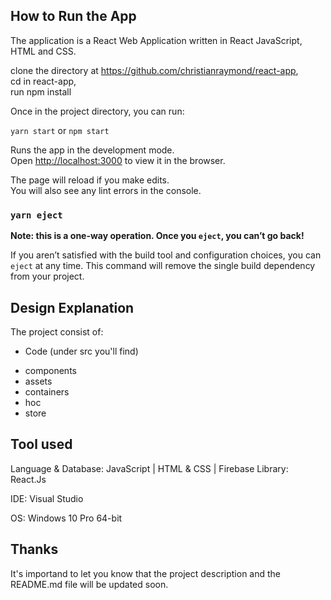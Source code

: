 ## How to Run the App

The application is a React Web Application written in React JavaScript, HTML and CSS.

clone the directory at https://github.com/christianraymond/react-app, <br/>
cd in react-app, <br/>
run npm install <br/>

Once in the project directory, you can run:

 ```yarn start``` or ```npm start```

Runs the app in the development mode.\
Open [http://localhost:3000](http://localhost:3000) to view it in the browser.

The page will reload if you make edits.\
You will also see any lint errors in the console.

### `yarn eject`

**Note: this is a one-way operation. Once you `eject`, you can’t go back!**

If you aren’t satisfied with the build tool and configuration choices, you can `eject` at any time. This command will remove the single build dependency from your project.


## Design Explanation

The project consist of:

* Code (under src you'll find)
 
 - components
 - assets
 - containers
 - hoc
 - store
## Tool used

Language & Database: JavaScript | HTML & CSS | Firebase
Library: React.Js

IDE: Visual Studio

OS: Windows 10 Pro 64-bit


## Thanks


























It's importand to let you know that the project description and the README.md file will be updated soon.